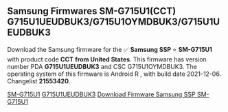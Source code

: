 <h2>Samsung Firmwares SM-G715U1(CCT) G715U1UEUDBUK3/G715U1OYMDBUK3/G715U1UEUDBUK3</h2>
Download the Samsung firmware for the ✅ <strong>Samsung SSP </strong> ⭐ <strong>SM-G715U1</strong> with product code <strong>CCT</strong> <strong> from United States</strong>. This firmware has version number PDA <strong>G715U1UEUDBUK3</strong> and CSC G715U1OYMDBUK3. The operating system of this firmware is Android R , with build date 2021-12-06. Changelist <strong>21553420</strong>.


[SM-G715U1](https://samfirm.shop/samsung/model/SM-G715U1)
[G715U1UEUDBUK3](https://samfirm.shop/samsung/pda/G715U1UEUDBUK3)
[Download Firmware Samsung SSP SM-G715U1](https://samfirm.shop/samsung/firmware/480548)
